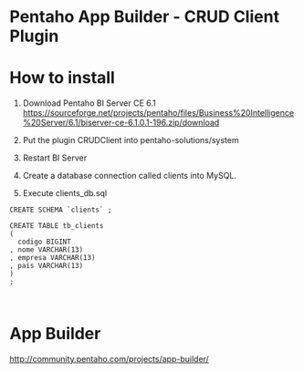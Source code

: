 Pentaho App Builder - CRUD Client Plugin
===

# How to install

1) Download Pentaho BI Server CE 6.1
https://sourceforge.net/projects/pentaho/files/Business%20Intelligence%20Server/6.1/biserver-ce-6.1.0.1-196.zip/download

2) Put the plugin CRUDClient into pentaho-solutions/system

3) Restart BI Server

4) Create a database connection called clients into MySQL.

5) Execute clients_db.sql 

```
CREATE SCHEMA `clients` ;

CREATE TABLE tb_clients
(
  codigo BIGINT
, nome VARCHAR(13)
, empresa VARCHAR(13)
, pais VARCHAR(13)
)
;



```


# App Builder
http://community.pentaho.com/projects/app-builder/


